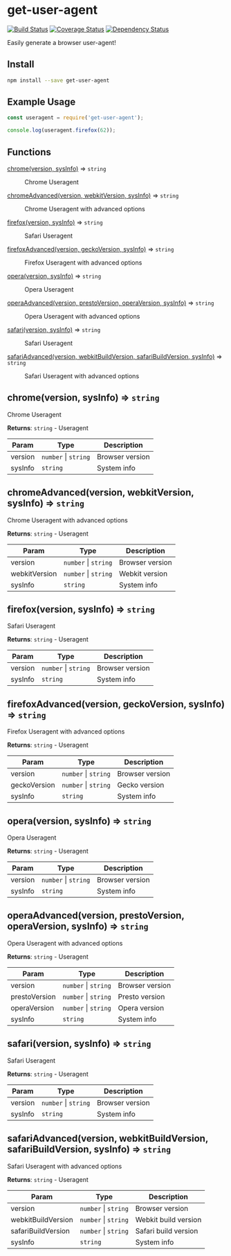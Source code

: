 # get-user-agent

[![Build Status](https://travis-ci.org/fscherwi/get-user-agent.svg?branch=master)](https://travis-ci.org/fscherwi/get-user-agent) [![Coverage Status](https://coveralls.io/repos/fscherwi/get-user-agent/badge.svg?branch=master&service=github)](https://coveralls.io/github/fscherwi/get-user-agent?branch=master) [![Dependency Status](https://david-dm.org/fscherwi/get-user-agent.svg)](https://david-dm.org/fscherwi/get-user-agent)

Easily generate a browser user-agent!

## Install

```bash
npm install --save get-user-agent
```

## Example Usage

```javascript
const useragent = require('get-user-agent');

console.log(useragent.firefox(62));
```

## Functions

<dl>
<dt><a href="#chrome">chrome(version, sysInfo)</a> ⇒ <code>string</code></dt>
<dd><p>Chrome Useragent</p>
</dd>
<dt><a href="#chromeAdvanced">chromeAdvanced(version, webkitVersion, sysInfo)</a> ⇒ <code>string</code></dt>
<dd><p>Chrome Useragent with advanced options</p>
</dd>
<dt><a href="#firefox">firefox(version, sysInfo)</a> ⇒ <code>string</code></dt>
<dd><p>Safari Useragent</p>
</dd>
<dt><a href="#firefoxAdvanced">firefoxAdvanced(version, geckoVersion, sysInfo)</a> ⇒ <code>string</code></dt>
<dd><p>Firefox Useragent with advanced options</p>
</dd>
<dt><a href="#opera">opera(version, sysInfo)</a> ⇒ <code>string</code></dt>
<dd><p>Opera Useragent</p>
</dd>
<dt><a href="#operaAdvanced">operaAdvanced(version, prestoVersion, operaVersion, sysInfo)</a> ⇒ <code>string</code></dt>
<dd><p>Opera Useragent with advanced options</p>
</dd>
<dt><a href="#safari">safari(version, sysInfo)</a> ⇒ <code>string</code></dt>
<dd><p>Safari Useragent</p>
</dd>
<dt><a href="#safariAdvanced">safariAdvanced(version, webkitBuildVersion, safariBuildVersion, sysInfo)</a> ⇒ <code>string</code></dt>
<dd><p>Safari Useragent with advanced options</p>
</dd>
</dl>

<a name="chrome"></a>

## chrome(version, sysInfo) ⇒ <code>string</code>
Chrome Useragent

**Returns**: <code>string</code> - Useragent  

| Param | Type | Description |
| --- | --- | --- |
| version | <code>number</code> \| <code>string</code> | Browser version |
| sysInfo | <code>string</code> | System info |

<a name="chromeAdvanced"></a>

## chromeAdvanced(version, webkitVersion, sysInfo) ⇒ <code>string</code>
Chrome Useragent with advanced options

**Returns**: <code>string</code> - Useragent  

| Param | Type | Description |
| --- | --- | --- |
| version | <code>number</code> \| <code>string</code> | Browser version |
| webkitVersion | <code>number</code> \| <code>string</code> | Webkit version |
| sysInfo | <code>string</code> | System info |

<a name="firefox"></a>

## firefox(version, sysInfo) ⇒ <code>string</code>
Safari Useragent

**Returns**: <code>string</code> - Useragent  

| Param | Type | Description |
| --- | --- | --- |
| version | <code>number</code> \| <code>string</code> | Browser version |
| sysInfo | <code>string</code> | System info |

<a name="firefoxAdvanced"></a>

## firefoxAdvanced(version, geckoVersion, sysInfo) ⇒ <code>string</code>
Firefox Useragent with advanced options

**Returns**: <code>string</code> - Useragent  

| Param | Type | Description |
| --- | --- | --- |
| version | <code>number</code> \| <code>string</code> | Browser version |
| geckoVersion | <code>number</code> \| <code>string</code> | Gecko version |
| sysInfo | <code>string</code> | System info |

<a name="opera"></a>

## opera(version, sysInfo) ⇒ <code>string</code>
Opera Useragent

**Returns**: <code>string</code> - Useragent  

| Param | Type | Description |
| --- | --- | --- |
| version | <code>number</code> \| <code>string</code> | Browser version |
| sysInfo | <code>string</code> | System info |

<a name="operaAdvanced"></a>

## operaAdvanced(version, prestoVersion, operaVersion, sysInfo) ⇒ <code>string</code>
Opera Useragent with advanced options

**Returns**: <code>string</code> - Useragent  

| Param | Type | Description |
| --- | --- | --- |
| version | <code>number</code> \| <code>string</code> | Browser version |
| prestoVersion | <code>number</code> \| <code>string</code> | Presto version |
| operaVersion | <code>number</code> \| <code>string</code> | Opera version |
| sysInfo | <code>string</code> | System info |

<a name="safari"></a>

## safari(version, sysInfo) ⇒ <code>string</code>
Safari Useragent

**Returns**: <code>string</code> - Useragent  

| Param | Type | Description |
| --- | --- | --- |
| version | <code>number</code> \| <code>string</code> | Browser version |
| sysInfo | <code>string</code> | System info |

<a name="safariAdvanced"></a>

## safariAdvanced(version, webkitBuildVersion, safariBuildVersion, sysInfo) ⇒ <code>string</code>
Safari Useragent with advanced options

**Returns**: <code>string</code> - Useragent  

| Param | Type | Description |
| --- | --- | --- |
| version | <code>number</code> \| <code>string</code> | Browser version |
| webkitBuildVersion | <code>number</code> \| <code>string</code> | Webkit build version |
| safariBuildVersion | <code>number</code> \| <code>string</code> | Safari build version |
| sysInfo | <code>string</code> | System info |
